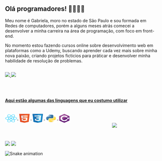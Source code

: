 ### <h2> Olá programadores! 👋🏾👋🏾 </h2>

<p> Meu nome é Gabriela, moro no estado de São Paulo e sou formada em Redes de computadores, porém a alguns meses atrás comecei a desenvolver a minha carreira na área de programação, com foco em front-end. </p>

<p> No momento estou fazendo cursos online sobre desenvolvimento web em plataformas como a Udemy, buscando aprender cada vez mais sobre minha nova paixão, criando projetos ficticios para práticar e desenvolver minha habilidade de resolução de problemas. </p>

##

 
 <div align="left">
  <a href="https://github.com/iamgabbies">
  <img height="160em" src="https://github-readme-stats.vercel.app/api?username=iamgabbies&show_icons=true&theme=gruvbox&include_all_commits=true&count_private=true"/> <img height="160em" src="https://github-readme-stats.vercel.app/api/top-langs/?username=iamgabbies&layout=compact&langs_count=7&theme=gruvbox"/>
 
</div>

##
 
<div style="display: inline_block"><br>
 
 <h4>Aqui estão algumas das linguagens que eu costumo utilizar </h4> <br>
  <img align="center"  height="30" width="40" src="https://raw.githubusercontent.com/devicons/devicon/master/icons/react/react-original.svg">
  <img align="center"  height="30" width="40" src="https://raw.githubusercontent.com/devicons/devicon/master/icons/html5/html5-original.svg">
  <img align="center" height="30" width="40" src="https://raw.githubusercontent.com/devicons/devicon/master/icons/css3/css3-original.svg">
  <img align="center"  height="30" width="40" src="https://raw.githubusercontent.com/devicons/devicon/master/icons/python/python-original.svg">
  <img align="center"  height="30" width="40" src="https://raw.githubusercontent.com/devicons/devicon/master/icons/csharp/csharp-original.svg">

 </div>
  
 <div> 
  <img align="right" heigth="150" width="150" src="https://i.picasion.com/pic92/52ad3a50a67398e00081228237c31bb9.gif">
 </div>
 
##
  
  <div style="display: inline_block" align="left"><br>  
  
  <a href="https://www.instagram.com/iamgabbies/"><img src="https://img.shields.io/badge/-Instagram-%23E4405F?style=for-the-badge&logo=instagram&logoColor=white" target="_blank"></a> <a href="https://www.linkedin.com/in/gabriela-santana-322248182/"><img src="https://img.shields.io/badge/-LinkedIn-%230077B5?style=for-the-badge&logo=linkedin&logoColor=white" target="_blank"></a>
    

 ![Snake animation](https://github.com/iamgabbies/iamgabbies/blob/output/github-contribution-grid-snake.svg)
</div>
